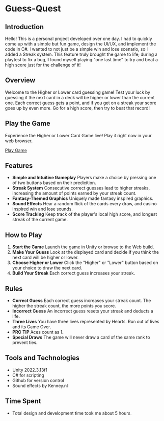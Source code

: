 # Guess-Quest

## Introduction
Hello! This is a personal project developed over one day. I had to quickly come up with a simple  but fun game, design the UI/UX, and  implement the code in C#. I wanted to not just be a simple win and lose scenario, so I added a Streak system. This feature truly brought the game to life; during a playtest to fix a bug, I found myself playing "one last time" to try and beat a high score just for the challenge of it!

 ## Overview
Welcome to the Higher or Lower card guessing game! Test your luck by guessing if the next card in a deck will be higher or lower than the current one. Each correct guess gets a point, and if you get on a streak your score goes up by even more. Go for a high score, then try to beat that record!

## Play the Game
Experience the Higher or Lower Card Game live! Play it right now in your web browser.

[Play Game](https://pixelryan.itch.io/high-or-low-guessing-card-game)


 ## Features
 - **Simple and Intuitive Gameplay** Players make a choice by pressing one of two buttons based on their predicition.
 - **Streak System** Consecutive correct guesses lead to higher streaks, increasing the amount of points earned by your streak count.
 - **Fantasy-Themed Graphics** Uniquely made fantasy inspired graphics.
 - **Sound Effects** Hear a random flick of the cards every draw, and casino inspired win and lose sounds.
 - **Score Tracking** Keep track of the player's local high score, and longest streak of the current game.

## How to Play
1. **Start the Game** Launch the game in Unity or browse to the Web build.
2. **Make Your Guess** Look at the displayed card and decide if you think the next card will be higher or lower.
3. **Choose Higher or Lower** Click the "Higher" or "Lower" button based on your choice to draw the next card.
4. **Build Your Streak** Each correct guess increases your streak.

## Rules
- **Correct Guess** Each correct guess increases your streak count. The higher the streak count, the more points you score.
- **Incorrect Guess** An incorrect guess resets your streak and deducts a life.
- **Three Lives** You have three lives represented by Hearts. Run out of lives and its Game Over.
- **PRO TIP** Aces count as 1.
- **Special Draws** The game will never draw a card of the same rank to prevent ties.

## Tools and Technologies
- Unity 2022.3.13f1
- C# for scripting
- Github for version control
- Sound effects by Kenney.nl

## Time Spent
- Total design and development time took me about 5 hours.
